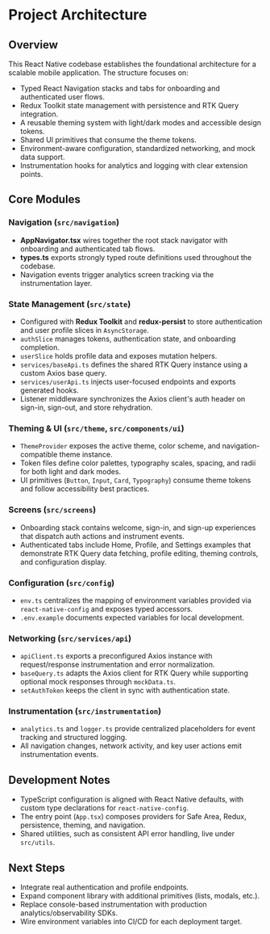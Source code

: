 # Project Architecture

## Overview

This React Native codebase establishes the foundational architecture for a scalable mobile application. The structure focuses on:

- Typed React Navigation stacks and tabs for onboarding and authenticated user flows.
- Redux Toolkit state management with persistence and RTK Query integration.
- A reusable theming system with light/dark modes and accessible design tokens.
- Shared UI primitives that consume the theme tokens.
- Environment-aware configuration, standardized networking, and mock data support.
- Instrumentation hooks for analytics and logging with clear extension points.

## Core Modules

### Navigation (`src/navigation`)
- **AppNavigator.tsx** wires together the root stack navigator with onboarding and authenticated tab flows.
- **types.ts** exports strongly typed route definitions used throughout the codebase.
- Navigation events trigger analytics screen tracking via the instrumentation layer.

### State Management (`src/state`)
- Configured with **Redux Toolkit** and **redux-persist** to store authentication and user profile slices in `AsyncStorage`.
- `authSlice` manages tokens, authentication state, and onboarding completion.
- `userSlice` holds profile data and exposes mutation helpers.
- `services/baseApi.ts` defines the shared RTK Query instance using a custom Axios base query.
- `services/userApi.ts` injects user-focused endpoints and exports generated hooks.
- Listener middleware synchronizes the Axios client's auth header on sign-in, sign-out, and store rehydration.

### Theming & UI (`src/theme`, `src/components/ui`)
- `ThemeProvider` exposes the active theme, color scheme, and navigation-compatible theme instance.
- Token files define color palettes, typography scales, spacing, and radii for both light and dark modes.
- UI primitives (`Button`, `Input`, `Card`, `Typography`) consume theme tokens and follow accessibility best practices.

### Screens (`src/screens`)
- Onboarding stack contains welcome, sign-in, and sign-up experiences that dispatch auth actions and instrument events.
- Authenticated tabs include Home, Profile, and Settings examples that demonstrate RTK Query data fetching, profile editing, theming controls, and configuration display.

### Configuration (`src/config`)
- `env.ts` centralizes the mapping of environment variables provided via `react-native-config` and exposes typed accessors.
- `.env.example` documents expected variables for local development.

### Networking (`src/services/api`)
- `apiClient.ts` exports a preconfigured Axios instance with request/response instrumentation and error normalization.
- `baseQuery.ts` adapts the Axios client for RTK Query while supporting optional mock responses through `mockData.ts`.
- `setAuthToken` keeps the client in sync with authentication state.

### Instrumentation (`src/instrumentation`)
- `analytics.ts` and `logger.ts` provide centralized placeholders for event tracking and structured logging.
- All navigation changes, network activity, and key user actions emit instrumentation events.

## Development Notes

- TypeScript configuration is aligned with React Native defaults, with custom type declarations for `react-native-config`.
- The entry point (`App.tsx`) composes providers for Safe Area, Redux, persistence, theming, and navigation.
- Shared utilities, such as consistent API error handling, live under `src/utils`.

## Next Steps

- Integrate real authentication and profile endpoints.
- Expand component library with additional primitives (lists, modals, etc.).
- Replace console-based instrumentation with production analytics/observability SDKs.
- Wire environment variables into CI/CD for each deployment target.
